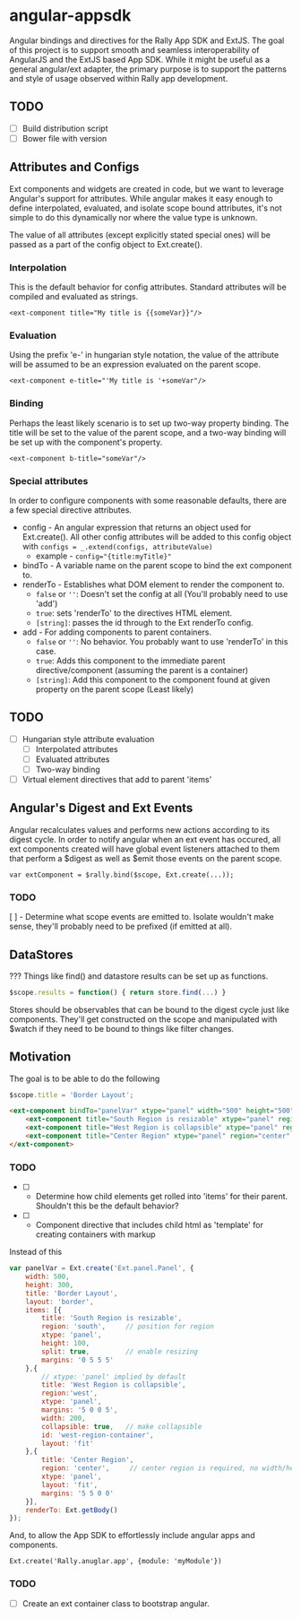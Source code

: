 angular-appsdk
==============

Angular bindings and directives for the Rally App SDK and ExtJS. The goal of this project is to support smooth and 
seamless interoperability of AngularJS and the ExtJS based App SDK. While it might be useful as a general angular/ext 
adapter, the primary purpose is to support the patterns and style of usage observed within Rally app development.

TODO
----

- [ ] Build distribution script
- [ ] Bower file with version

Attributes and Configs
-------
Ext components and widgets are created in code, but we want to leverage Angular's support for attributes. 
While angular makes it easy enough to define interpolated, evaluated, and isolate scope bound attributes,
it's not simple to do this dynamically nor where the value type is unknown.

The value of all attributes (except explicitly stated special ones) will be passed as a part of the config object
to Ext.create().

### Interpolation
This is the default behavior for config attributes. Standard attributes will be compiled and evaluated as strings.
```
<ext-component title="My title is {{someVar}}"/>
```

### Evaluation
Using the prefix 'e-' in hungarian style notation, the value of the attribute will be assumed to be an expression 
evaluated on the parent scope.
```
<ext-component e-title="'My title is '+someVar"/>
```

### Binding
Perhaps the least likely scenario is to set up two-way property binding. The title will be set to the value of the 
parent scope, and a two-way binding will be set up with the component's property.
```
<ext-component b-title="someVar"/>
```

### Special attributes
In order to configure components with some reasonable defaults, there are a few special directive attributes.

- config - An angular expression that returns an object used for Ext.create(). All other config attributes will be added to this config object with ```configs = _.extend(configs, attributeValue)```
  - example - ```config="{title:myTitle}"```
- bindTo - A variable name on the parent scope to bind the ext component to.
- renderTo - Establishes what DOM element to render the component to.
  - ```false``` or ```''```: Doesn't set the config at all (You'll probably need to use 'add')
  - ```true```: sets 'renderTo' to the directives HTML element.
  - ```[string]```: passes the id through to the Ext renderTo config.
- add - For adding components to parent containers.
  - ```false``` or ```''```: No behavior. You probably want to use 'renderTo' in this case.
  - ```true```: Adds this component to the immediate parent directive/component (assuming the parent is a container)
  - ```[string]```: Add this component to the component found at given property on the parent scope (Least likely)

TODO
----

- [ ] Hungarian style attribute evaluation
  - [ ] Interpolated attributes
  - [ ] Evaluated attributes
  - [ ] Two-way binding
- [ ] Virtual element directives that add to parent 'items'

Angular's Digest and Ext Events
-------------------------------
Angular recalculates values and performs new actions according to its digest cycle. In order to notify angular when
an ext event has occured, all ext components created will have global event listeners attached to them that perform
a $digest as well as $emit those events on the parent scope.

```var extComponent = $rally.bind($scope, Ext.create(...));```

### TODO
[ ] - Determine what scope events are emitted to. Isolate wouldn't make sense, they'll probably need to be prefixed (if emitted at all).

DataStores
----------
???
Things like find() and datastore results can be set up as functions.
```javascript
$scope.results = function() { return store.find(...) }
```

Stores should be observables that can be bound to the digest cycle just like components. They'll get constructed 
on the scope and manipulated with $watch if they need to be bound to things like filter changes.

Motivation
----------
The goal is to be able to do the following

```javascript
$scope.title = 'Border Layout';
```
```html
<ext-component bindTo="panelVar" xtype="panel" width="500" height="500" title="{{title}}" layout="border" renderTo="true">
	<ext-component title="South Region is resizable" xtype="panel" region="south" height="100" split="true" margins="0 5 5 5"/>	
	<ext-component title="West Region is collapsible" xtype="panel" region="west" width="200" collapsible="true" margins="5 0 0 5" id="west-region-container" layout="fit"/>
	<ext-component title="Center Region" xtype="panel" region="center" layout="fit" margins="5 5 0 0"/>
</ext-component>
```

### TODO
- [ ] - Determine how child elements get rolled into 'items' for their parent. Shouldn't this be the default behavior?
- [ ] - Component directive that includes child html as 'template' for creating containers with markup

Instead of this

```javascript
var panelVar = Ext.create('Ext.panel.Panel', {
    width: 500,
    height: 300,
    title: 'Border Layout',
    layout: 'border',
    items: [{
        title: 'South Region is resizable',
        region: 'south',     // position for region
        xtype: 'panel',
        height: 100,
        split: true,         // enable resizing
        margins: '0 5 5 5'
    },{
        // xtype: 'panel' implied by default
        title: 'West Region is collapsible',
        region:'west',
        xtype: 'panel',
        margins: '5 0 0 5',
        width: 200,
        collapsible: true,   // make collapsible
        id: 'west-region-container',
        layout: 'fit'
    },{
        title: 'Center Region',
        region: 'center',     // center region is required, no width/height specified
        xtype: 'panel',
        layout: 'fit',
        margins: '5 5 0 0'
    }],
    renderTo: Ext.getBody()
});
```
And, to allow the App SDK to effortlessly include angular apps and components.
```
Ext.create('Rally.anuglar.app', {module: 'myModule'})
```

### TODO
- [ ] Create an ext container class to bootstrap angular.
